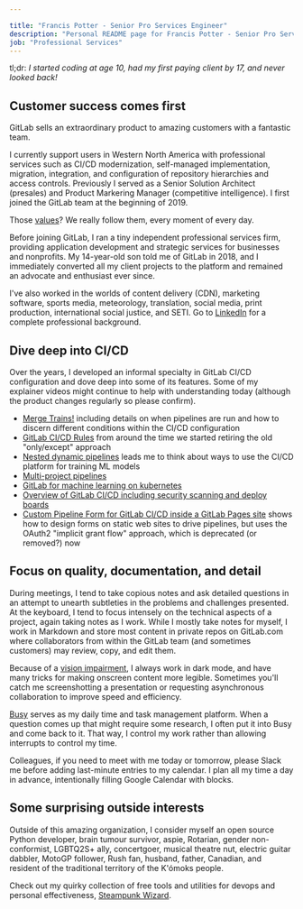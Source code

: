 ```yaml
---

title: "Francis Potter - Senior Pro Services Engineer"
description: "Personal README page for Francis Potter - Senior Pro Services Engineer"
job: "Professional Services"
---
```



tl;dr: *I started coding at age 10, had my first paying client by 17, and never looked back!*

## Customer success comes first

GitLab sells an extraordinary product to amazing customers with a fantastic team.

I currently support users in Western North America with professional services such as CI/CD modernization, self-managed implementation, migration, integration, and configuration of repository hierarchies and access controls. Previously I served as a Senior Solution Architect (presales) and Product Markering Manager (competitive intelligence). I first joined the GitLab team at the beginning of 2019.

Those [values](/handbook/values/)? We really follow them, every moment of every day.

Before joining GitLab, I ran a tiny independent professional services firm, providing application development and strategic services for businesses and nonprofits. My 14-year-old son told me of GitLab in 2018, and I immediately converted all my client projects to the platform and remained an advocate and enthusiast ever since.

I've also worked in the worlds of content delivery (CDN), marketing software, sports media, meteorology, translation, social media, print production, international social justice, and SETI. Go to [LinkedIn](https://www.linkedin.com/in/francispotter/) for a complete professional background.

## Dive deep into CI/CD

Over the years, I developed an informal specialty in GitLab CI/CD configuration and dove deep into some of its features. Some of my explainer videos might continue to help with understanding today (although the product changes regularly so please confirm).

- [Merge Trains!](youtube.com/watch?v=X7f51pF3tfU) including details on when pipelines are run and how to discern different conditions within the CI/CD configuration
- [GitLab CI/CD Rules](https://www.youtube.com/watch?v=QjQc-zeL16Q&list=PLsxxpZZ4jDu7NE9azj-yNwGT23zzb0Utu&index=10) from around the time we started retiring the old "only/except" approach
- [Nested dynamic pipelines](https://www.youtube.com/watch?v=C5j3ju9je2M) leads me to think about ways to use the CI/CD platform for training ML models
- [Multi-project pipelines](youtube.com/watch?v=g_PIwBM1J84&list=PLsxxpZZ4jDu7NE9azj-yNwGT23zzb0Utu&index=9)
- [GitLab for machine learning on kubernetes](https://www.youtube.com/watch?v=YiD9Ozj5zbQ&list=PLsxxpZZ4jDu7NE9azj-yNwGT23zzb0Utu&index=6)
- [Overview of GitLab CI/CD including security scanning and deploy boards](https://www.youtube.com/watch?v=wsbSvLyC2Z8&list=PLsxxpZZ4jDu7NE9azj-yNwGT23zzb0Utu&index=5)
- [Custom Pipeline Form for GitLab CI/CD inside a GitLab Pages site](https://www.youtube.com/watch?v=7NsyCYmVQKw) shows how to design forms on static web sites to drive pipelines, but uses the OAuth2 "implicit grant flow" approach, which is deprecated (or removed?) now

## Focus on quality, documentation, and detail

During meetings, I tend to take copious notes and ask detailed questions in an attempt to unearth subtleties in the problems and challenges presented. At the keyboard, I tend to focus intensely on the technical aspects of a project, again taking notes as I work. While I mostly take notes for myself, I work in Markdown and store most content in private repos on GitLab.com where collaborators from within the GitLab team (and sometimes customers) may review, copy, and edit them.

Because of a [vision impairment](https://www.linkedin.com/pulse/dark-mode-visual-snow-francis-potter/), I always work in dark mode, and have many tricks for making onscreen content more legible. Sometimes you'll catch me screenshotting a presentation or requesting asynchronous collaboration to improve speed and efficiency.

[Busy](https://pypi.org/project/busy/) serves as my daily time and task management platform. When a question comes up that might require some research, I often put it into Busy and come back to it. That way, I control my work rather than allowing interrupts to control my time.

Colleagues, if you need to meet with me today or tomorrow, please Slack me before adding last-minute entries to my calendar. I plan all my time a day in advance, intentionally filling Google Calendar with blocks.

## Some surprising outside interests

Outside of this amazing organization, I consider myself an open source Python developer, brain tumour survivor, aspie, Rotarian, gender non-conformist, LGBTQ2S+ ally, concertgoer, musical theatre nut, electric guitar dabbler, MotoGP follower, Rush fan, husband, father, Canadian, and resident of the traditional territory of the K'ómoks people.

Check out my quirky collection of free tools and utilities for devops and personal effectiveness, [Steampunk Wizard](https://gitlab.com/steampunk-wizard).

